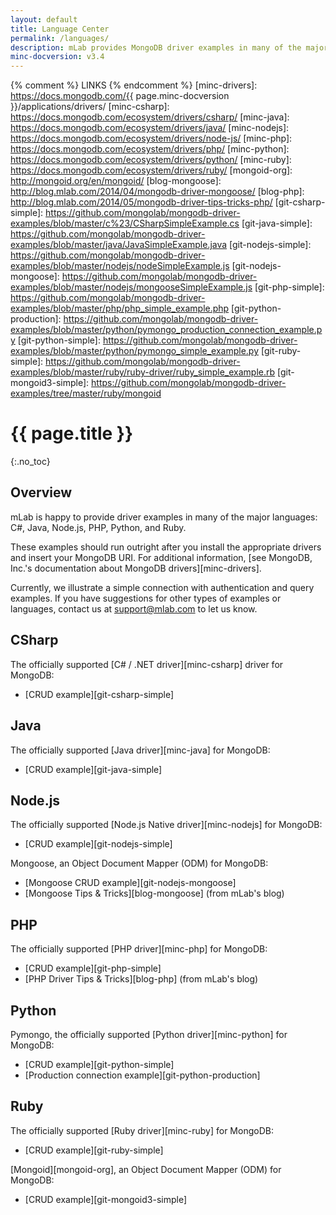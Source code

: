 ```yaml
---
layout: default
title: Language Center
permalink: /languages/
description: mLab provides MongoDB driver examples in many of the major languages like C#, Java, Node.js, PHP, Python, and Ruby
minc-docversion: v3.4
---
```


{% comment %} LINKS {% endcomment %}
[minc-drivers]:      https://docs.mongodb.com/{{ page.minc-docversion }}/applications/drivers/
[minc-csharp]:       https://docs.mongodb.com/ecosystem/drivers/csharp/
[minc-java]:         https://docs.mongodb.com/ecosystem/drivers/java/
[minc-nodejs]:       https://docs.mongodb.com/ecosystem/drivers/node-js/
[minc-php]:          https://docs.mongodb.com/ecosystem/drivers/php/
[minc-python]:       https://docs.mongodb.com/ecosystem/drivers/python/
[minc-ruby]:         https://docs.mongodb.com/ecosystem/drivers/ruby/
[mongoid-org]:       http://mongoid.org/en/mongoid/
[blog-mongoose]:     http://blog.mlab.com/2014/04/mongodb-driver-mongoose/
[blog-php]:          http://blog.mlab.com/2014/05/mongodb-driver-tips-tricks-php/
[git-csharp-simple]: https://github.com/mongolab/mongodb-driver-examples/blob/master/c%23/CSharpSimpleExample.cs
[git-java-simple]:   https://github.com/mongolab/mongodb-driver-examples/blob/master/java/JavaSimpleExample.java
[git-nodejs-simple]: https://github.com/mongolab/mongodb-driver-examples/blob/master/nodejs/nodeSimpleExample.js
[git-nodejs-mongoose]:    https://github.com/mongolab/mongodb-driver-examples/blob/master/nodejs/mongooseSimpleExample.js
[git-php-simple]:         https://github.com/mongolab/mongodb-driver-examples/blob/master/php/php_simple_example.php
[git-python-production]:  https://github.com/mongolab/mongodb-driver-examples/blob/master/python/pymongo_production_connection_example.py
[git-python-simple]:      https://github.com/mongolab/mongodb-driver-examples/blob/master/python/pymongo_simple_example.py
[git-ruby-simple]:        https://github.com/mongolab/mongodb-driver-examples/blob/master/ruby/ruby-driver/ruby_simple_example.rb
[git-mongoid3-simple]:    https://github.com/mongolab/mongodb-driver-examples/tree/master/ruby/mongoid


# {{ page.title }}
{:.no_toc}

## Overview

mLab is happy to provide driver examples in many of the major languages: C#, Java, Node.js, PHP, Python, and Ruby.

These examples should run outright after you install the appropriate drivers and insert your MongoDB URI. For additional information, [see MongoDB, Inc.'s documentation about MongoDB drivers][minc-drivers]. 

Currently, we illustrate a simple connection with authentication and query examples. If you have suggestions for other types of examples or languages, contact us at <support@mlab.com> to let us know.

## CSharp

The officially supported [C# / .NET driver][minc-csharp] driver for MongoDB:

- [CRUD example][git-csharp-simple]

## Java

The officially supported [Java driver][minc-java] for MongoDB:

- [CRUD example][git-java-simple]

## Node.js

The officially supported [Node.js Native driver][minc-nodejs] for MongoDB:
  
- [CRUD example][git-nodejs-simple]

Mongoose, an Object Document Mapper (ODM) for MongoDB:

- [Mongoose CRUD example][git-nodejs-mongoose]
- [Mongoose Tips & Tricks][blog-mongoose] (from mLab's blog)

## PHP

The officially supported [PHP driver][minc-php] for MongoDB:

- [CRUD example][git-php-simple]
- [PHP Driver Tips & Tricks][blog-php] (from mLab's blog)

## Python

Pymongo, the officially supported [Python driver][minc-python] for MongoDB:

- [CRUD example][git-python-simple]
- [Production connection example][git-python-production]

## Ruby

The officially supported [Ruby driver][minc-ruby] for MongoDB:

- [CRUD example][git-ruby-simple]

[Mongoid][mongoid-org], an Object Document Mapper (ODM) for MongoDB:

- [CRUD example][git-mongoid3-simple]




